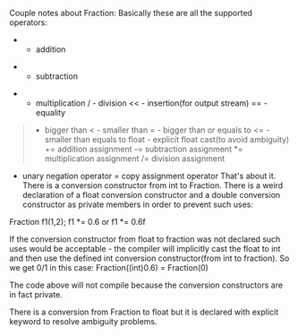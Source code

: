 Couple notes about Fraction:
Basically these are all the supported operators:
+ - addition
- - subtraction
* - multiplication
/ - division
<< - insertion(for output stream)
== - equality
> - bigger than
< - smaller than
>= - bigger than or equals to
<= - smaller than equals to
float - explicit float cast(to avoid ambiguity)
+= addition assignment
-= subtraction assignment
*= multiplication assignment
/= division assignment
- unary negation operator
= copy assignment operator
That's about it.
There is a conversion constructor from int to Fraction.
There is a weird declaration of a float conversion constructor and a double conversion constructor as private members
in order to prevent such uses:

Fraction f1(1,2);
f1 *= 0.6 or f1 *= 0.6f

If the conversion constructor from float to fraction was not declared such uses would be acceptable - the compiler
will implicitly cast the float to int and then use the defined int conversion constructor(from int to fraction). So we get 0/1 in this case:
Fraction((int)0.6) = Fraction(0)

The code above will not compile because the conversion constructors are in fact private.

There is a conversion from Fraction to float but it is declared with explicit keyword to resolve ambiguity problems.
